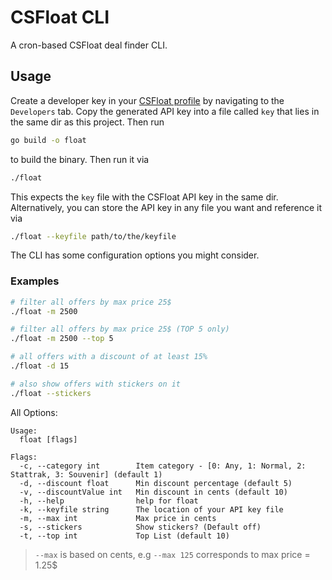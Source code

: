 # CSFloat CLI

A cron-based CSFloat deal finder CLI.

## Usage
Create a developer key in your [CSFloat profile](https://csfloat.com/profile) by navigating to the `Developers`
tab. 
Copy the generated API key into a file called `key` that lies in the same dir as this project.
Then run 
```bash
go build -o float
```

to build the binary. Then run it via

```bash
./float
```
This expects the `key` file with the CSFloat API key in the same dir.
Alternatively, you can store the API key in any file you want and reference it via

```bash
./float --keyfile path/to/the/keyfile
```

The CLI has some configuration options you might consider.


### Examples

```bash
# filter all offers by max price 25$
./float -m 2500 
```

```bash
# filter all offers by max price 25$ (TOP 5 only)
./float -m 2500 --top 5
```

```bash
# all offers with a discount of at least 15% 
./float -d 15
```

```bash
# also show offers with stickers on it 
./float --stickers
```

All Options:
```
Usage:
  float [flags]

Flags:
  -c, --category int        Item category - [0: Any, 1: Normal, 2: Stattrak, 3: Souvenir] (default 1)
  -d, --discount float      Min discount percentage (default 5)
  -v, --discountValue int   Min discount in cents (default 10)
  -h, --help                help for float
  -k, --keyfile string      The location of your API key file
  -m, --max int             Max price in cents
  -s, --stickers            Show stickers? (Default off)
  -t, --top int             Top List (default 10)
```

> `--max` is based on cents, e.g `--max 125` corresponds to max price = 1.25$ 